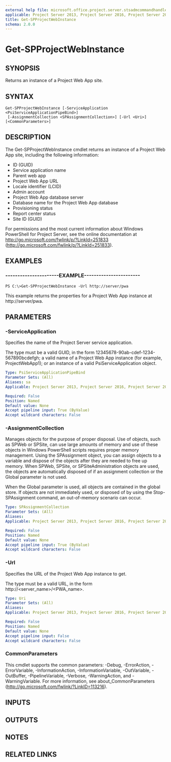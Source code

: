 ```yaml
---
external help file: microsoft.office.project.server.stsadmcommandhandler.dll-help.xml
applicable: Project Server 2013, Project Server 2016, Project Server 2019
title: Get-SPProjectWebInstance
schema: 2.0.0
---
```


# Get-SPProjectWebInstance

## SYNOPSIS
Returns an instance of a Project Web App site.

## SYNTAX

```
Get-SPProjectWebInstance [-ServiceApplication <PsiServiceApplicationPipeBind>]
 [-AssignmentCollection <SPAssignmentCollection>] [-Url <Uri>] [<CommonParameters>]
```

## DESCRIPTION
The Get-SPProjectWebInstance cmdlet returns an instance of a Project Web App site, including the following information:

- ID (GUID)
- Service application name
- Parent web app
- Project Web App URL
- Locale identifier (LCID)
- Admin account
- Project Web App database server
- Database name for the Project Web App database
- Provisioning status
- Report center status
- Site ID (GUID)

For permissions and the most current information about Windows PowerShell for Project Server, see the online documentation at http://go.microsoft.com/fwlink/p/?LinkId=251833 (http://go.microsoft.com/fwlink/p/?LinkId=251833).

## EXAMPLES

### ----------------------EXAMPLE----------------------- 
```
PS C:\>Get-SPProjectWebInstance -Url http://server/pwa
```

This example returns the properties for a Project Web App instance at http://server/pwa.

## PARAMETERS

### -ServiceApplication
Specifies the name of the Project Server service application.

The type must be a valid GUID, in the form 12345678-90ab-cdef-1234-567890bcdefgh; a valid name of a Project Web App instance (for example, ProjectWebApp1); or an instance of a valid PsiServiceApplication object.

```yaml
Type: PsiServiceApplicationPipeBind
Parameter Sets: (All)
Aliases: sa
Applicable: Project Server 2013, Project Server 2016, Project Server 2019

Required: False
Position: Named
Default value: None
Accept pipeline input: True (ByValue)
Accept wildcard characters: False
```

### -AssignmentCollection
Manages objects for the purpose of proper disposal.
Use of objects, such as SPWeb or SPSite, can use large amounts of memory and use of these objects in Windows PowerShell scripts requires proper memory management.
Using the SPAssignment object, you can assign objects to a variable and dispose of the objects after they are needed to free up memory.
When SPWeb, SPSite, or SPSiteAdministration objects are used, the objects are automatically disposed of if an assignment collection or the Global parameter is not used.

When the Global parameter is used, all objects are contained in the global store.
If objects are not immediately used, or disposed of by using the Stop-SPAssignment command, an out-of-memory scenario can occur.

```yaml
Type: SPAssignmentCollection
Parameter Sets: (All)
Aliases: 
Applicable: Project Server 2013, Project Server 2016, Project Server 2019

Required: False
Position: Named
Default value: None
Accept pipeline input: True (ByValue)
Accept wildcard characters: False
```

### -Url
Specifies the URL of the Project Web App instance to get.

The type must be a valid URL, in the form http://\<server_name\>/\<PWA_name\>.

```yaml
Type: Uri
Parameter Sets: (All)
Aliases: 
Applicable: Project Server 2013, Project Server 2016, Project Server 2019

Required: False
Position: Named
Default value: None
Accept pipeline input: False
Accept wildcard characters: False
```

### CommonParameters
This cmdlet supports the common parameters: -Debug, -ErrorAction, -ErrorVariable, -InformationAction, -InformationVariable, -OutVariable, -OutBuffer, -PipelineVariable, -Verbose, -WarningAction, and -WarningVariable. For more information, see about_CommonParameters (http://go.microsoft.com/fwlink/?LinkID=113216).

## INPUTS

## OUTPUTS

## NOTES

## RELATED LINKS

